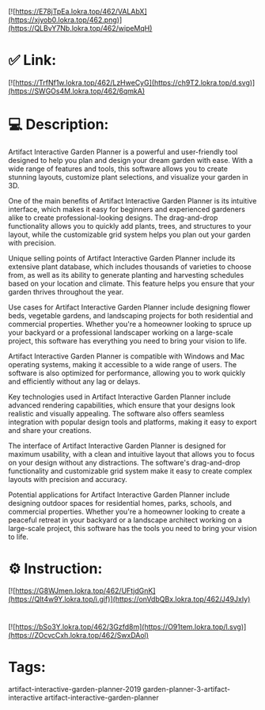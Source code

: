 [![https://E78jTpEa.lokra.top/462/VALAbX](https://xjyob0.lokra.top/462.png)](https://QLBvY7Nb.lokra.top/462/wipeMqH)
# ✅ Link:
[![https://TrfNf1w.lokra.top/462/LzHweCyG](https://ch9T2.lokra.top/d.svg)](https://SWGOs4M.lokra.top/462/6qmkA)
# 💻 Description:
Artifact Interactive Garden Planner is a powerful and user-friendly tool designed to help you plan and design your dream garden with ease. With a wide range of features and tools, this software allows you to create stunning layouts, customize plant selections, and visualize your garden in 3D.

One of the main benefits of Artifact Interactive Garden Planner is its intuitive interface, which makes it easy for beginners and experienced gardeners alike to create professional-looking designs. The drag-and-drop functionality allows you to quickly add plants, trees, and structures to your layout, while the customizable grid system helps you plan out your garden with precision.

Unique selling points of Artifact Interactive Garden Planner include its extensive plant database, which includes thousands of varieties to choose from, as well as its ability to generate planting and harvesting schedules based on your location and climate. This feature helps you ensure that your garden thrives throughout the year.

Use cases for Artifact Interactive Garden Planner include designing flower beds, vegetable gardens, and landscaping projects for both residential and commercial properties. Whether you're a homeowner looking to spruce up your backyard or a professional landscaper working on a large-scale project, this software has everything you need to bring your vision to life.

Artifact Interactive Garden Planner is compatible with Windows and Mac operating systems, making it accessible to a wide range of users. The software is also optimized for performance, allowing you to work quickly and efficiently without any lag or delays.

Key technologies used in Artifact Interactive Garden Planner include advanced rendering capabilities, which ensure that your designs look realistic and visually appealing. The software also offers seamless integration with popular design tools and platforms, making it easy to export and share your creations.

The interface of Artifact Interactive Garden Planner is designed for maximum usability, with a clean and intuitive layout that allows you to focus on your design without any distractions. The software's drag-and-drop functionality and customizable grid system make it easy to create complex layouts with precision and accuracy.

Potential applications for Artifact Interactive Garden Planner include designing outdoor spaces for residential homes, parks, schools, and commercial properties. Whether you're a homeowner looking to create a peaceful retreat in your backyard or a landscape architect working on a large-scale project, this software has the tools you need to bring your vision to life.

# ⚙️ Instruction:
[![https://G8WJmen.lokra.top/462/UFtjdGnK](https://QIt4w9Y.lokra.top/i.gif)](https://onVdbQBx.lokra.top/462/J49JxIy)
#
[![https://bSo3Y.lokra.top/462/3Gzfd8m](https://O91tem.lokra.top/l.svg)](https://ZOcvcCxh.lokra.top/462/SwxDAol)
# Tags:
artifact-interactive-garden-planner-2019 garden-planner-3-artifact-interactive artifact-interactive-garden-planner





